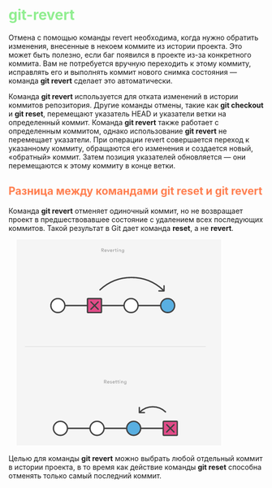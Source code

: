 # <span style="color:lightgreen"> git-revert</span>

Отмена с помощью команды revert необходима, когда нужно обратить изменения, внесенные в некоем коммите из истории проекта. Это может быть полезно, если баг появился в проекте из-за конкретного коммита. Вам не потребуется вручную переходить к этому коммиту, исправлять его и выполнять коммит нового снимка состояния — команда **git revert** сделает это автоматически.

Команда **git revert** используется для отката изменений в истории коммитов репозитория. Другие команды отмены, такие как **git checkout** и **git reset**, перемещают указатель HEAD и указатели ветки на определенный коммит. Команда **git revert** также работает с определенным коммитом, однако использование **git revert** не перемещает указатели. При операции revert совершается переход к указанному коммиту, обращаются его изменения и создается новый, «обратный» коммит. Затем позиция указателей обновляется — они перемещаются к этому коммиту в конце ветки.

## <span style="color:coral">Разница между командами **git reset** и **git revert** </span>

Команда **git revert** отменяет одиночный коммит, но не возвращает проект в предшествовавшее состояние с удалением всех последующих коммитов. Такой результат в Git дает команда **reset**, а не **revert**.

&nbsp;&nbsp;&nbsp;&nbsp;![revert](assets/revert.PNG)

Целью для команды **git revert** можно выбрать любой отдельный коммит в истории проекта, в то время как действие команды **git reset** способна отменять только самый последний коммит.

